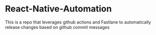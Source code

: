 # React-Native-Automation
This is a repo that leverages github actions and Fastlane to automatically release changes based on github commit messages
